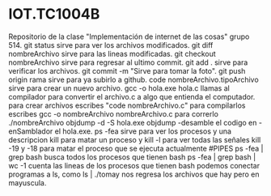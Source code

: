 # IOT.TC1004B

Repositorio de la clase "Implementación de internet de las cosas" grupo 514.
git status sirve para ver los archivos modificados.
git diff nombreArchivo sirve para las lineas modificadas.
git checkout nombreArchivo sirve para regresar al ultimo commit.
git add . sirve para verificar los archivos.
git commit -m "Sirve para tomar la foto".
git push origin rama sirve para ya subirlo a github.
code nombreArchivo.tipoArchivo sirve para crear un nuevo archivo.
gcc -o hola.exe hola.c llamas al compilador para convertir el archivo.c a algo que entienda el computador.
para crear archivos escribes "code nombreArchivo.c"
para compilarlos escribes gcc -o nombreArchivo nombreArchivo.c
para correrlo ./nombreArchivo 
objdump -d -S hola.exe objdump -desamble el codigo en -enSamblador el hola.exe.
ps -fea sirve para ver los procesos y una descripcion
kill para matar un proceso y kill -l para ver todas las señales
kill -19 y -18 para matar el proceso que se ejecuta actualmente
#PIPES
ps -fea | grep bash busca todos los procesos que tienen bash
ps -fea | grep bash | wc -1 cuenta las lineas de los procesos que tienen bash
podemos conectar programas a ls, como ls | ./tomay nos regresa los archivos que hay pero en mayuscula.